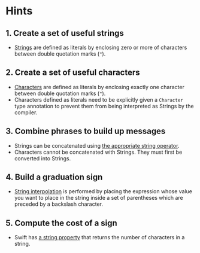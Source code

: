 # Hints

## 1. Create a set of useful strings

- [Strings][strings-and-characters] are defined as literals by enclosing zero or more of characters between double quotation marks (`"`).

## 2. Create a set of useful characters

- [Characters][strings-and-characters] are defined as literals by enclosing exactly one character between double quotation marks (`"`).
- Characters defined as literals need to be explicitly given a `Character` type annotation to prevent them from being interpreted as Strings by the compiler.

## 3. Combine phrases to build up messages

- Strings can be concatenated using [the appropriate string operator][string-docs].
- Characters cannot be concatenated with Strings. 
  They must first be converted into Strings.

## 4. Build a graduation sign

- [String interpolation][string-interpolation] is performed by placing the expression whose value you want to place in the string inside a set of parentheses which are preceded by a backslash character.

## 5. Compute the cost of a sign

- Swift has [a string property][string-count-docs] that returns the number of characters in a string.

[strings-and-characters]: https://docs.swift.org/swift-book/LanguageGuide/StringsAndCharacters.html
[character-docs]: https://developer.apple.com/documentation/swift/character
[string-interpolation]: https://docs.swift.org/swift-book/documentation/the-swift-programming-language/stringsandcharacters/#String-Interpolation
[string-count-docs]: https://developer.apple.com/documentation/swift/string/count
[string-docs]: https://developer.apple.com/documentation/swift/string
